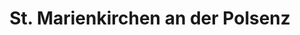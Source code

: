 ---
title: St. Marienkirchen an der Polsenz
url: /st-marienkirchen-an-der-polsenz/
latitude: 48.263
longitude: 13.93
---